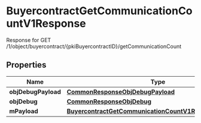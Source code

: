 

# BuyercontractGetCommunicationCountV1Response

Response for GET /1/object/buyercontract/{pkiBuyercontractID}/getCommunicationCount

## Properties

| Name | Type | Description | Notes |
|------------ | ------------- | ------------- | -------------|
|**objDebugPayload** | [**CommonResponseObjDebugPayload**](CommonResponseObjDebugPayload.md) |  |  |
|**objDebug** | [**CommonResponseObjDebug**](CommonResponseObjDebug.md) |  |  [optional] |
|**mPayload** | [**BuyercontractGetCommunicationCountV1ResponseMPayload**](BuyercontractGetCommunicationCountV1ResponseMPayload.md) |  |  |



